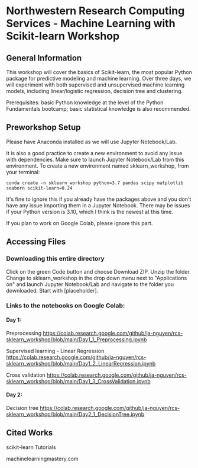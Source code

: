 # Northwestern Research Computing Services - Machine Learning with Scikit-learn Workshop

## General Information
This workshop will cover the basics of Scikit-learn, the most popular Python package for predictive modeling and machine learning. Over three days, we will experiment with both supervised and unsupervised machine learning models, including linear/logistic regression, decision tree and clustering.

Prerequisites: basic Python knowledge at the level of the Python Fundamentals bootcamp; basic statistical knowledge is also recommended.

## Preworkshop Setup
Please have Anaconda installed as we will use Jupyter Notebook/Lab. 

It is also a good practice to create a new environment to avoid any issue with dependencies. Make sure to launch Jupyter Notebook/Lab from this environment. To create a new environment named sklearn_workshop, from your terminal:

```console
conda create -n sklearn_workshop python=3.7 pandas scipy matplotlib seaborn scikit-learn=0.24
```

It's fine to ignore this if you already have the packages above and you don't have any issue importing them in a Jupyter Notebook. There may be issues if your Python version is 3.10, which I think is the newest at this time.  

If you plan to work on Google Colab, please ignore this part.

## Accessing Files
### Downloading this entire directory
Click on the green Code button and choose Download ZIP. Unzip the folder. Change to sklearn_workshop in the drop down menu next to "Applications on"  and launch Jupyter Notebook/Lab and navigate to the folder you downloaded. Start with [placeholder].

### Links to the notebooks on Google Colab:
#### Day 1:

Preprocessing
https://colab.research.google.com/github/ja-nguyen/rcs-sklearn_workshop/blob/main/Day1_1_Preprocessing.ipynb

Supervised learning - Linear Regression
https://colab.research.google.com/github/ja-nguyen/rcs-sklearn_workshop/blob/main/Day1_2_LinearRegression.ipynb

Cross validation
https://colab.research.google.com/github/ja-nguyen/rcs-sklearn_workshop/blob/main/Day1_3_CrossValidation.ipynb

#### Day 2:

Decision tree
https://colab.research.google.com/github/ja-nguyen/rcs-sklearn_workshop/blob/main/Day2_1_DecisionTree.ipynb

## Cited Works
scikit-learn Tutorials

machinelearningmastery.com

